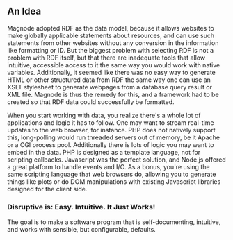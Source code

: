 ## An Idea
Magnode adopted RDF as the data model, because it allows websites to make globally applicable statements about resources, and can use such statements from other websites without any conversion in the information like formatting or ID. But the biggest problem with selecting RDF is not a problem with RDF itself, but that there are inadequate tools that allow intuitive, accessible access to it the same way you would work with native variables. Additionally, it seemed like there was no easy way to generate HTML or other structured data from RDF the same way one can use an XSLT stylesheet to generate webpages from a database query result or XML file. Magnode is thus the remedy for this, and a framework had to be created so that RDF data could successfully be formatted.

When you start working with data, you realize there's a whole lot of applications and logic it has to follow. One may want to stream real-time updates to the web browser, for instance. PHP does not natively support this, long-polling would run threaded servers out of memory, be it Apache or a CGI process pool. Additionally there is lots of logic you may want to embed in the data. PHP is designed as a template language, not for scripting callbacks. Javascript was the perfect solution, and Node.js offered a great platform to handle events and I/O. As a bonus, you're using the same scripting language that web browsers do, allowing you to generate things like plots or do DOM manipulations with existing Javascript libraries designed for the client side.

### Disruptive is: Easy. Intuitive. It Just Works!
The goal is to make a software program that is self-documenting, intuitive, and works with sensible, but configurable, defaults.
